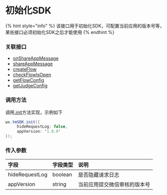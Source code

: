 # 初始化SDK

{% hint style="info" %}
该接口用于初始化SDK，可配置当前应用的版本号等，某些接口必须初始化SDK之后才能使用
{% endhint %}

### **关联接口**

* [onShareAppMessage](dev-sharing/onshareappmessage.md)
* [shareAppMessage](dev-sharing/shareappmessage.md)
* [createFlow](create-ad-position/zhu-jian-hua/createflow/)
* [checkFlowIsOpen](create-ad-position/zhu-jian-hua/get-ad-position-status.md)
* [getFlowConfig](create-ad-position/api/get-ad-position-config.md)
* [getJudgeConfig](function-switch.md)

### **调用方法**

调用[.init](init.md)方法实现，示例如下

```java
wx.tmSDK.init({
     hideRequestLog: false,
     appVersion: '1.0.0'
});
```

### **传入参数**

| 字段 | 字段类型 | 说明 |
| :--- | :--- | :--- |
| hideRequestLog | boolean | 是否隐藏请求日志 |
| appVersion | string | 当前应用提交微信审核的版本号 |

